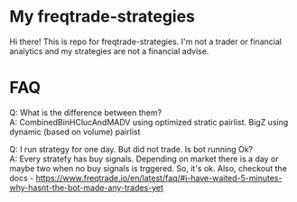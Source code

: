 # My freqtrade-strategies

Hi there!
This is repo for freqtrade-strategies. I'm not a trader or financial analytics and my strategies are not a financial advise.

# FAQ

 Q: What is the difference between them?  
 A: CombinedBinHClucAndMADV using optimized stratic pairlist. BigZ using dynamic (based on volume) pairlist

 Q: I run strategy for one day. But did not trade. Is bot running Ok?  
 A: Every stratefy has buy signals. Depending on market there is a day or maybe two when no buy signals is trggered. So, it's ok. Also, checkout the docs - https://www.freqtrade.io/en/latest/faq/#i-have-waited-5-minutes-why-hasnt-the-bot-made-any-trades-yet  
